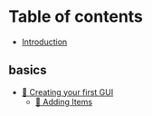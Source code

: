 # Table of contents

* [Introduction](README.md)

## basics

* [🌇 Creating your first GUI](basics/creating-your-first-gui/README.md)
  * [💎 Adding Items](basics/creating-your-first-gui/adding-items.md)

